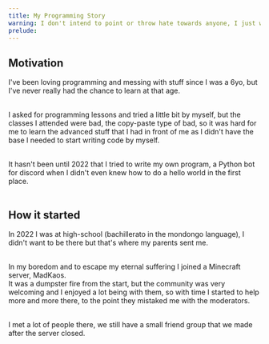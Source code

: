 ```yaml
---
title: My Programming Story
warning: I don't intend to point or throw hate towards anyone, I just want to share my experience and the path I took to be here, which hopefully can help others in their own ones.
prelude: 
---
```


## Motivation

I've been loving programming and messing with stuff since I was a 6yo, but I've never really had the chance to learn at that age.
<br /><br />

I asked for programming lessons and tried a little bit by myself, but the classes I attended were bad, the copy-paste type of bad, so it was hard for me to learn the advanced stuff that I had in front of me as I didn't have the base I needed to start writing code by myself.
<br /><br />

It hasn't been until 2022 that I tried to write my own program, a Python bot for discord when I didn't even knew how to do a hello world in the first place.
<br /><br />

## How it started

In 2022 I was at high-school (bachillerato in the mondongo language), I didn't want to be there but that's where my parents sent me.
<br /><br />

In my boredom and to escape my eternal suffering I joined a Minecraft server, MadKaos.
<br />
It was a dumpster fire from the start, but the community was very welcoming and I enjoyed a lot being with them, so with time I started to help more and more there, to the point they mistaked me with the moderators.
<br /><br />

I met a lot of people there, we still have a small friend group that we made after the server closed.
<br />
